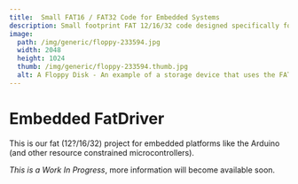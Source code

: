 ```yaml
---
title:  Small FAT16 / FAT32 Code for Embedded Systems
description: Small footprint FAT 12/16/32 code designed specifically for Arduinos and other small microcontrollers.
image:
  path: /img/generic/floppy-233594.jpg
  width: 2048
  height: 1024
  thumb: /img/generic/floppy-233594.thumb.jpg
  alt: A Floppy Disk - An example of a storage device that uses the FAT file system.
---
```


# Embedded FatDriver

This is our fat (12?/16/32) project for embedded platforms like the Arduino (and other resource constrained microcontrollers). 

*This is a Work In Progress*, more information will become available soon.